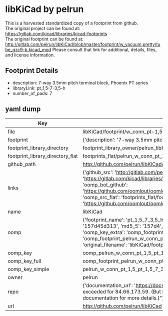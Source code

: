 # libKiCad by pelrun  
This is a harvested standardized copy of a footprint from github.  
The original project can be found at:  
https://gitlab.com/kicad/libraries/kicad-footprints  
The original footprint can be found at:
http://gitlab.com/pelrun/libKiCad/blob/master/footprint/w_vacuum.pretty/tube_gzc9-b.kicad_mod
Please consult that link for additional, details, files, and license information.  
## Footprint Details
* description: 7-way 3.5mm pitch terminal block, Phoenix PT series  
* libraryLink: pt_1,5-7-3,5-h  
* number_of_pads: 7  
## yaml dump  
| Key | Value |  
| --- | --- |  
| file | libKiCad/footprint/w_conn_pt-1,5.pretty/pt_1,5-7-3,5-h.kicad_mod |  
| footprint | {'description': '7-way 3.5mm pitch terminal block, Phoenix PT series', 'libraryLink': 'pt_1,5-7-3,5-h', 'number_of_pads': 7} |  
| footprint_library_directory | footprint_library_owner/pelrun_libKiCad |  
| footprint_library_directory_flat | footprints_flat/pelrun_w_conn_pt_1,5_pt_1,5_7_3,5_h/working |  
| github_path | http://github.com/pelrun/libKiCad/blob/master/footprint/w_conn_pt-1,5.pretty/pt_1,5-7-3,5-h.kicad_mod |  
| links | {'github_src': 'http://gitlab.com/pelrun/libKiCad/blob/master/footprint/w_vacuum.pretty/tube_gzc9-b.kicad_mod', 'github_src_repo': 'https://gitlab.com/kicad/libraries/kicad-footprints', 'oomp_bot': 'footprints/pelrun_w_conn_pt_1,5_pt_1,5_7_3,5_h/working', 'oomp_bot_github': 'https://github.com/oomlout/oomlout_oomp_footprint_bot/tree/main/footprints/pelrun_w_conn_pt_1,5_pt_1,5_7_3,5_h/working', 'oomp_src_flat': 'footprints_flat/footprints_flat/pelrun_w_conn_pt_1,5_pt_1,5_7_3,5_h/working', 'oomp_src_flat_github': 'https://github.com/oomlout/oomlout_oomp_footprint_src/tree/main/footprints_flat/pelrun_w_conn_pt_1,5_pt_1,5_7_3,5_h/working'} |  
| name | libKiCad |  
| oomp | {'footprint_name': 'pt_1,5_7_3,5_h', 'library_name': 'w_conn_pt_1,5', 'md5': '157d45d313eb224057f63a9eccaf53db', 'md5_10': '157d45d313', 'md5_5': '157d4', 'md5_6': '157d45', 'oomp_key': 'oomp_pelrun_w_conn_pt_1,5_pt_1,5_7_3,5_h', 'oomp_key_extra': 'oomp_footprint_pelrun_w_conn_pt_1,5_pt_1,5_7_3,5_h', 'oomp_key_full': 'oomp_footprint_pelrun_w_conn_pt_1,5_pt_1,5_7_3,5_h_157d45', 'oomp_key_simple': 'pelrun_w_conn_pt_1,5_pt_1,5_7_3,5_h', 'original_filename': 'libKiCad/footprint/w_conn_pt-1,5.pretty/pt_1,5-7-3,5-h.kicad_mod', 'owner_name': 'pelrun'} |  
| oomp_key | oomp_pelrun_w_conn_pt_1,5_pt_1,5_7_3,5_h |  
| oomp_key_full | oomp_footprint_pelrun_w_conn_pt_1,5_pt_1,5_7_3,5_h |  
| oomp_key_simple | pelrun_w_conn_pt_1,5_pt_1,5_7_3,5_h |  
| owner | pelrun |  
| repo | {'documentation_url': 'https://docs.github.com/rest/overview/resources-in-the-rest-api#rate-limiting', 'message': "API rate limit exceeded for 84.66.173.59. (But here's the good news: Authenticated requests get a higher rate limit. Check out the documentation for more details.)"} |  
| url | http://github.com/pelrun/libKiCad |  


